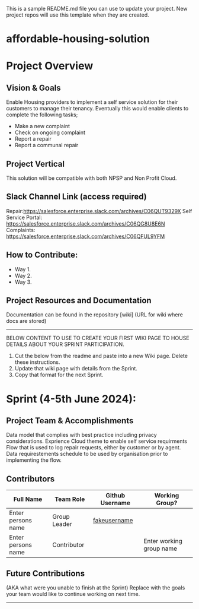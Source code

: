 
This is a sample README.md file you can use to update your project. New project repos will use this template when they are created.

# affordable-housing-solution

# Project Overview
## Vision & Goals
Enable Housing providers to implement a self service solution for their customers to manage their tenancy. Eventually this would enable clients to complete the following tasks;
* Make a new complaint
* Check on ongoing complaint
* Report a repair
* Report a communal repair

## Project Vertical
This solution will be compatible with both NPSP and Non Profit Cloud.

## Slack Channel Link (access required)

Repair:https://salesforce.enterprise.slack.com/archives/C06QUT9329X
Self Service Portal: https://salesforce.enterprise.slack.com/archives/C06QG8U8E6N
Complaints: https://salesforce.enterprise.slack.com/archives/C06QFUL9YFM

## How to Contribute:
- Way 1.
- Way 2. 
- Way 3. 

## Project Resources and Documentation
Documentation can be found in the repository [wiki] (URL for wiki where docs are stored)


***
BELOW CONTENT TO USE TO CREATE YOUR FIRST WIKI PAGE TO HOUSE DETAILS ABOUT YOUR SPRINT PARTICIPATION. 
1. Cut the below from the readme and paste into a new Wiki page. Delete these instructions.
2. Update that wiki page with details from the Sprint. 
3. Copy that format for the next Sprint.

# Sprint (4-5th June 2024): 
## Project Team & Accomplishments

Data model that complies with best practice including privacy considerations.
Exprience Cloud theme to enable self service requirments
Flow that is used to log repair requests, either by customer or by agent. 
Data requirestements schedule to be used by organisation prior to implementing the flow. 


## Contributors

Full Name            | Team Role     | Github Username                                    | Working Group? 
------------         | ------------- | -------------                                      |-------------   
Enter persons name   | Group Leader  | [fakeusername](https://github.com/fakeusername)    | 
Enter persons name   | Contributor   |                                                    | Enter working group name

## Future Contributions 
(AKA what were you unable to finish at the Sprint)
Replace with the goals your team would like to continue working on next time.

***


